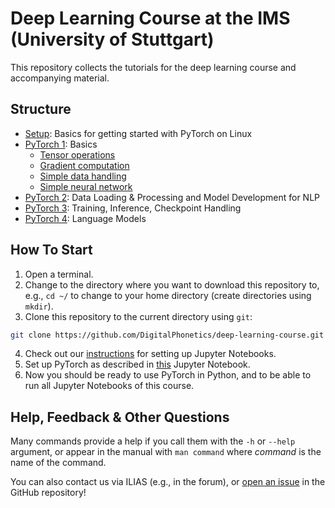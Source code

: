 # Deep Learning Course at the IMS (University of Stuttgart)

This repository collects the tutorials for the deep learning course and accompanying material.

## Structure

* [Setup](Setup): Basics for getting started with PyTorch on Linux
* [PyTorch 1](PyTorch_1): Basics
  * [Tensor operations](PyTorch_1/1_tensors.ipynb)
  * [Gradient computation](PyTorch_1/2_gradients.ipynb)
  * [Simple data handling](PyTorch_1/3_data_handling.ipynb)
  * [Simple neural network](PyTorch_1/4_create_nn.ipynb)
* [PyTorch 2](PyTorch_2): Data Loading & Processing and Model Development for NLP
* [PyTorch 3](PyTorch_3): Training, Inference, Checkpoint Handling
* [PyTorch 4](PyTorch_4): Language Models

## How To Start
1. Open a terminal.
2. Change to the directory where you want to download this repository to, e.g., `cd ~/` to change to your home directory (create directories using `mkdir`).
3. Clone this repository to the current directory using `git`:
```bash
git clone https://github.com/DigitalPhonetics/deep-learning-course.git
```
4. Check out our [instructions](run_jupyter_notebook.md) for setting up Jupyter Notebooks.
5. Set up PyTorch as described in [this](pytorch_setup.ipynb) Jupyter Notebook.
6. Now you should be ready to use PyTorch in Python, and to be able to run all Jupyter Notebooks of this course.

## Help, Feedback & Other Questions
Many commands provide a help if you call them with the `-h` or `--help` argument, or appear in the manual with `man command` where *command* is the name of the command.

You can also contact us via ILIAS (e.g., in the forum), or [open an issue](https://github.com/DigitalPhonetics/deep-learning-course/issues/new/choose) in the GitHub repository!